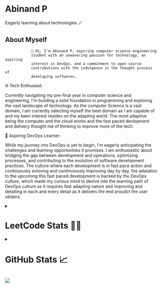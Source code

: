 # Abinand P

Eagerly learning about technologies 🪄

## About Myself 
 
                🌟 Hi, I'm Abinand P, aspiring computer science engineering
                student with an unwavering passion for technology, an aspiring
                interest in DevOps, and a commitment to open source
                contributions with the indulgence in the thought process of
                developing softwares.
              
  <p >
                   🌐 Tech Enthusiast:
                
  Currently navigating my pre-final year  in computer science and
                engineering, I'm building a solid foundation in programming and
                exploring the vast landscape of technology. As the computer
                Science is a vast domain, I am currently selecting myself the
                best domain as I am capable of and my keen interest resides on
                the adapting world. The most adaptive being the computer and the
                cloud works and the fast paced devlopment and delivery thought
                me of thinking to improve more of the tech.
            
                 
  🚀 Aspiring DevOps Learner:
  
   While my journey into DevOps is yet to begin, I'm eagerly
              anticipating the challenges and learning opportunities it
                promises. I am enthusiastic about bridging the gap between
                development and operations, optimizing processes, and
                contributing to the evolution of software development practices.
                The culture where each development is in fast pace action and
                continuously evloving and continuiously improving day by day,
                the adatation to the upcoming this fast paced development is
                backed by the DevOps culture, which made my curious mind to
                devlve into the learning path of DevOps culture as it requires
                fast adapting nature and improving and detailing in each and
                every detail as it delivers the end proudct the user obtains.              
<details>
<summary>
<h1>LeetCode Stats  🧑‍💻</h1></summary>

![LeetCode Stats](https://leetcard.jacoblin.cool/Abinand0911?theme=dark&font=Hanuman&ext=contest)
</details>


<details> <summary><h1>GitHub Stats 📈</h1></summary> 


![abiji-2020's Stats](https://github-readme-stats.vercel.app/api?username=abiji-2020&theme=radical&show_icons=true&hide_border=false&count_private=true) <br/>



## Activity graph 📊
[![Abinand's github activity graph](https://github-readme-activity-graph.vercel.app/graph?username=Abiji-2020)](https://github.com/Abiji-2020/github-readme-activity-graph)




## Using Languages 📜
![abiji-2020's Top Languages](https://github-readme-stats.vercel.app/api/top-langs/?username=abiji-2020&theme=radical&show_icons=true&hide_border=false&layout=compact)

</details>

![](https://komarev.com/ghpvc/?username=Abiji-2020&color=orange)
